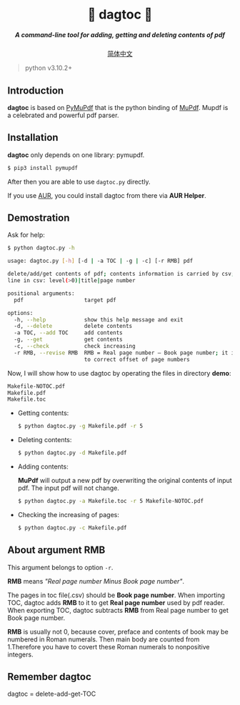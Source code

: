 <h1 align="center">🐍 dagtoc 📖</h1>

<h5 align="center">A command-line tool for adding, getting and deleting contents of pdf</h5>

<p align="center">
  <a href="docs/README_CN.md">简体中文</a>
</p>

> python v3.10.2+



## Introduction

**dagtoc** is based on [PyMuPdf](https://github.com/pymupdf/PyMuPDF) that is the python binding of [MuPdf](https://mupdf.com/). Mupdf is a celebrated and powerful pdf parser.



## Installation

**dagtoc** only depends on one library: pymupdf.

```bash
$ pip3 install pymupdf
```

After then you are able to use `dagtoc.py` directly.

If you use [AUR](https://wiki.archlinux.org/title/Arch_User_Repository), you could install dagtoc from there via **AUR Helper**.



## Demostration

Ask for help:

```bash
$ python dagtoc.py -h

usage: dagtoc.py [-h] [-d | -a TOC | -g | -c] [-r RMB] pdf

delete/add/get contents of pdf; contents information is carried by csv;
line in csv: level(>0)|title|page number

positional arguments:
  pdf                   target pdf

options:
  -h, --help            show this help message and exit
  -d, --delete          delete contents
  -a TOC, --add TOC     add contents
  -g, --get             get contents
  -c, --check           check increasing
  -r RMB, --revise RMB  RMB = Real page number — Book page number; it is used
                        to correct offset of page numbers
```

Now, I will show how to use dagtoc by operating the files in directory **demo**:

```bash
Makefile-NOTOC.pdf
Makefile.pdf
Makefile.toc
```

- Getting contents:

    ```bash
    $ python dagtoc.py -g Makefile.pdf -r 5
    ```

- Deleting contents:

    ```bash
    $ python dagtoc.py -d Makefile.pdf
    ```

- Adding contents:

    **MuPdf** will output a new pdf by overwriting the original contents of input pdf. The input pdf will not change.

    ```bash
    $ python dagtoc.py -a Makefile.toc -r 5 Makefile-NOTOC.pdf
    ```

- Checking the increasing of pages:

    ```bash
    $ python dagtoc.py -c Makefile.pdf
    ```



## About argument RMB

This argument belongs to option `-r`.

**RMB** means  *"Real page number Minus Book page number"*.

The pages in toc file(.csv) should be **Book page number**. When importing TOC, dagtoc adds **RMB** to it to get **Real page number** used by pdf reader. When exporting TOC, dagtoc subtracts **RMB** from Real page number to get Book page number.

**RMB** is usually not 0, because cover, preface and contents of book may be numbered in Roman numerals. Then main body are counted from 1.Therefore you have to covert these Roman numerals to nonpositive integers.



## Remember dagtoc

dagtoc = delete-add-get-TOC

